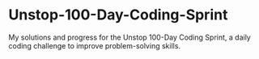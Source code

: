 # Unstop-100-Day-Coding-Sprint
My solutions and progress for the Unstop 100-Day Coding Sprint, a daily coding challenge to improve problem-solving skills.
